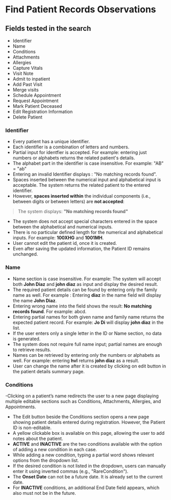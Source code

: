 # Find Patient Records Observations

## Fields tested in the search
- Identifier
- Name
- Conditions
- Attachments
- Allergies
- Capture Vitals
- Visit Note
- Admit to inpatient
- Add Past Visit
- Merge visits
- Schedule Appointment
- Request Appointment
- Mark Patient Deceased
- Edit Registration Information
- Delete Patient

 ### Identifier
 - Every patient has a unique identifier.
 - Each identifier is a combination of letters and numbers.
 - Partial input for identfier is accepted. For example: entering just numbers or alphabets returns the related patient's details.
 - The alphabet part in the identifier is case insensitive. For example: "AB" = "ab"
 - Entering an invalid Identifier displays : "No matching records found".
 - Spaces inserted between the numerical input and alphabetical input is acceptable. The system returns the related patient to the entered identifier.
 - However, **spaces inserted within** the individual components (i.e., between digits or between letters) are **not accepted**:
  > The system displays: **"No matching records found"**
 - The system does not accept special characters entered in the space between the alphabetical and numerical inputs.
 - There is no particular defined length for the numerical and alphabetical inputs. For example: **100XHG** and **1001MH**.
 - User cannot edit the patient id, once it is created.
 - Even after saving the updated information, the Patient ID remains unchanged.

### Name
- Name section is case insensitive. For example: The system will accept both **John Diaz** and **john diaz** as input and display the desired result.
- The required patient details can be found by entering only the family name as well. For example : Entering **diaz** in the name field will display the name **John Diaz**.
- Entering wrong name into the field shows the result: **No matching records found**. For example: abcd.
- Entering partial names for both given name and family name returns the expected patient record. For example: **Jo Di** will display **john diaz** in the list.
- If the user enters only a single letter in the ID or Name section, no data is generated.
- The system does not require full name input; partial names are enough to retrieve results.
- Names can be retrieved by entering only the numbers or alphabets as well. For example: entering **hvl** returns **john diaz** as a result.
- User can change the name after it is created by clicking on edit button in the patient details summary page.

### Conditions
-Clicking on a patient’s name redirects the user to a new page displaying multiple editable sections such as Conditions, Attachments, Allergies, and Appointments.
- The Edit button beside the Conditions section opens a new page showing patient details entered during registration. However, the Patient ID is non-editable.
- A yellow clickable box is available on this page, allowing the user to add notes about the patient.
- **ACTIVE** and **INACTIVE** are the two conditions available with the option of adding a new condition in each case.
- While adding a new condition, typing a partial word shows relevant options from the dropdown list.
- If the desired condition is not listed in the dropdown, users can manually enter it using inverted commas (e.g., "RareCondition").
-  The **Onset Date** can not be a future date. It is already set to the current date.
-  For **INACTIVE** conditions, an additional End Date field appears, which also must not be in the future.
  
  

